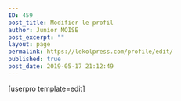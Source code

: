 ```yaml
---
ID: 459
post_title: Modifier le profil
author: Junior MOISE
post_excerpt: ""
layout: page
permalink: https://lekolpress.com/profile/edit/
published: true
post_date: 2019-05-17 21:12:49
---
```

[userpro template=edit]